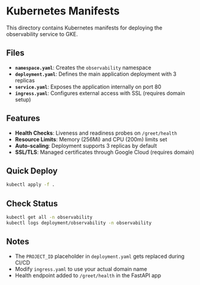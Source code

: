 # Kubernetes Manifests

This directory contains Kubernetes manifests for deploying the observability service to GKE.

## Files

- **`namespace.yaml`**: Creates the `observability` namespace
- **`deployment.yaml`**: Defines the main application deployment with 3 replicas
- **`service.yaml`**: Exposes the application internally on port 80
- **`ingress.yaml`**: Configures external access with SSL (requires domain setup)

## Features

- **Health Checks**: Liveness and readiness probes on `/greet/health`
- **Resource Limits**: Memory (256Mi) and CPU (200m) limits set
- **Auto-scaling**: Deployment supports 3 replicas by default
- **SSL/TLS**: Managed certificates through Google Cloud (requires domain)

## Quick Deploy

```bash
kubectl apply -f .
```

## Check Status

```bash
kubectl get all -n observability
kubectl logs deployment/observability -n observability
```

## Notes

- The `PROJECT_ID` placeholder in `deployment.yaml` gets replaced during CI/CD
- Modify `ingress.yaml` to use your actual domain name
- Health endpoint added to `/greet/health` in the FastAPI app
